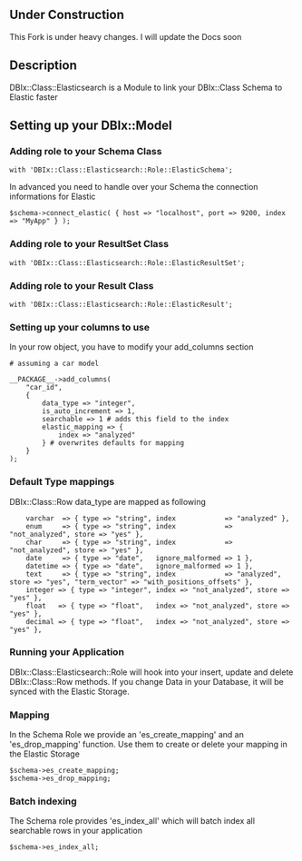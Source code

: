 ## Under Construction

This Fork is under heavy changes. I will update the Docs soon

## Description

DBIx::Class::Elasticsearch is a Module to link your DBIx::Class Schema to Elastic faster

## Setting up your DBIx::Model

### Adding role to your Schema Class

    with 'DBIx::Class::Elasticsearch::Role::ElasticSchema';

In advanced you need to handle over your Schema the connection informations for Elastic

    $schema->connect_elastic( { host => "localhost", port => 9200, index => "MyApp" } );

### Adding role to your ResultSet Class

    with 'DBIx::Class::Elasticsearch::Role::ElasticResultSet';

### Adding role to your Result Class

    with 'DBIx::Class::Elasticsearch::Role::ElasticResult';

### Setting up your columns to use

In your row object, you have to modify your add_columns section

    # assuming a car model

    __PACKAGE__->add_columns(
        "car_id",
        {
            data_type => "integer",
            is_auto_increment => 1,
            searchable => 1 # adds this field to the index
            elastic_mapping => {
                index => "analyzed"
            } # overwrites defaults for mapping
        }
    );

### Default Type mappings

DBIx::Class::Row data_type are mapped as following

        varchar  => { type => "string", index            => "analyzed" },
        enum     => { type => "string", index            => "not_analyzed", store => "yes" },
        char     => { type => "string", index            => "not_analyzed", store => "yes" },
        date     => { type => "date",   ignore_malformed => 1 },
        datetime => { type => "date",   ignore_malformed => 1 },
        text     => { type => "string", index            => "analyzed", store => "yes", "term_vector" => "with_positions_offsets" },
        integer => { type => "integer", index => "not_analyzed", store => "yes" },
        float   => { type => "float",   index => "not_analyzed", store => "yes" },
        decimal => { type => "float",   index => "not_analyzed", store => "yes" },

### Running your Application

DBIx::Class::Elasticsearch::Role will hook into your insert, update and delete DBIx::Class::Row methods. If you change Data in your Database, it will be synced with the Elastic Storage.

### Mapping

In the Schema Role we provide an 'es_create_mapping' and an 'es_drop_mapping' function. Use them to create or delete your mapping in the Elastic Storage

    $schema->es_create_mapping;
    $schema->es_drop_mapping;

### Batch indexing

The Schema role provides 'es_index_all' which will batch index all searchable rows in your application

    $schema->es_index_all;
